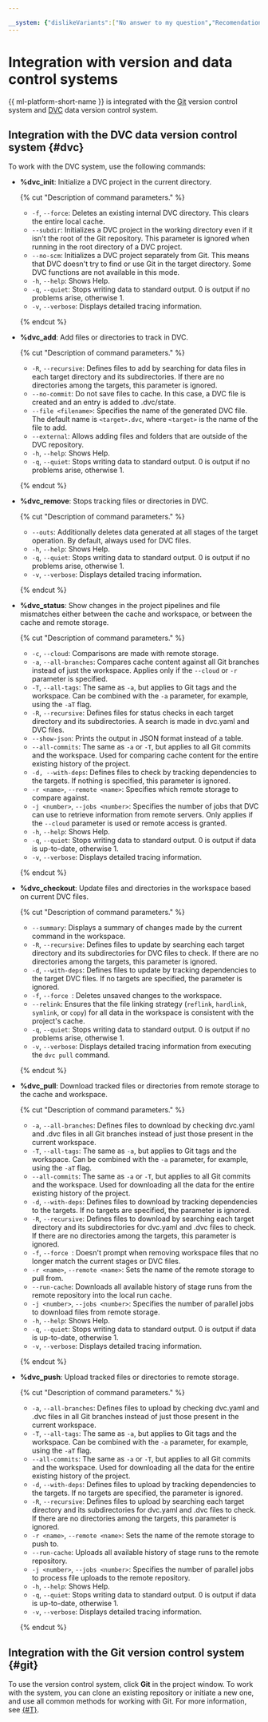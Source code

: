 ```yaml
---

__system: {"dislikeVariants":["No answer to my question","Recomendations didn't help","The content doesn't match title","Other"]}
---
```

# Integration with version and data control systems

{{ ml-platform-short-name }} is integrated with the [Git](https://git-scm.com/) version control system and [DVC](https://dvc.org/) data version control system.

## Integration with the DVC data version control system {#dvc}

To work with the DVC system, use the following commands:

* **%dvc_init**: Initialize a DVC project in the current directory.

    {% cut "Description of command parameters." %}
    * `-f`, `--force`: Deletes an existing internal DVC directory. This clears the entire local cache.
    * `--subdir`: Initializes a DVC project in the working directory even if it isn't the root of the Git repository. This parameter is ignored when running in the root directory of a DVC project.
    * `--no-scm`: Initializes a DVC project separately from Git. This means that DVC doesn't try to find or use Git in the target directory. Some DVC functions are not available in this mode.
    * `-h`, `--help`: Shows Help.
    * `-q`, `--quiet`: Stops writing data to standard output. 0 is output if no problems arise, otherwise 1.
    * `-v`, `--verbose`: Displays detailed tracing information.

    {% endcut %}

* **%dvc_add**: Add files or directories to track in DVC.

    {% cut "Description of command parameters." %}
    * `-R`, `--recursive`: Defines files to add by searching for data files in each target directory and its subdirectories. If there are no directories among the targets, this parameter is ignored.
    * `--no-commit`: Do not save files to cache. In this case, a DVC file is created and an entry is added to .dvc/state.
    * `--file <filename>`: Specifies the name of the generated DVC file. The default name is `<target>.dvc`, where `<target>` is the name of the file to add.
    * `--external`: Allows adding files and folders that are outside of the DVC repository.
    * `-h`, `--help`: Shows Help.
    * `-q`, `--quiet`: Stops writing data to standard output. 0 is output if no problems arise, otherwise 1.

    {% endcut %}

* **%dvc_remove**: Stops tracking files or directories in DVC.

    {% cut "Description of command parameters." %}
    * `--outs`: Additionally deletes data generated at all stages of the target operation. By default, always used for DVC files.
    * `-h`, `--help`: Shows Help.
    * `-q`, `--quiet`: Stops writing data to standard output. 0 is output if no problems arise, otherwise 1.
    * `-v`, `--verbose`: Displays detailed tracing information.

    {% endcut %}

* **%dvc_status**: Show changes in the project pipelines and file mismatches either between the cache and workspace, or between the cache and remote storage.

    {% cut "Description of command parameters." %}
    * `-c`, `--cloud`: Comparisons are made with remote storage.
    * `-a`, `--all-branches`: Compares cache content against all Git branches instead of just the workspace. Applies only if the `--cloud` or `-r` parameter is specified.
    * `-T`, `--all-tags`: The same as `-a`, but applies to Git tags and the workspace. Can be combined with the `-a` parameter, for example, using the `-aT` flag.
    * `-R`, `--recursive`: Defines files for status checks in each target directory and its subdirectories. A search is made in dvc.yaml and DVC files.
    * `--show-json`: Prints the output in JSON format instead of a table.
    * `--all-commits`: The same as `-a` or `-T`, but applies to all Git commits and the workspace. Used for comparing cache content for the entire existing history of the project.
    * `-d, --with-deps`: Defines files to check by tracking dependencies to the targets. If nothing is specified, this parameter is ignored.
    * `-r <name>`, `--remote <name>`: Specifies which remote storage to compare against.
    * `-j <number>`, `--jobs <number>`: Specifies the number of jobs that DVC can use to retrieve information from remote servers. Only applies if the `--cloud` parameter is used or remote access is granted.
    * `-h`, `--help`: Shows Help.
    * `-q`, `--quiet`: Stops writing data to standard output. 0 is output if data is up-to-date, otherwise 1.
    * `-v`, `--verbose`: Displays detailed tracing information.

    {% endcut %}

* **%dvc_checkout**: Update files and directories in the workspace based on current DVC files.

    {% cut "Description of command parameters." %}
    * `--summary`: Displays a summary of changes made by the current command in the workspace.
    * `-R`, `--recursive`: Defines files to update by searching each target directory and its subdirectories for DVC files to check. If there are no directories among the targets, this parameter is ignored.
    * `-d`, `--with-deps`: Defines files to update by tracking dependencies to the target DVC files. If no targets are specified, the parameter is ignored.
    * `-f`, `--force `: Deletes unsaved changes to the workspace.
    * `--relink`: Ensures that the file linking strategy (`reflink`, `hardlink`, `symlink`, or `copy`) for all data in the workspace is consistent with the project's cache.
    * `-q`, `--quiet`: Stops writing data to standard output. 0 is output if no problems arise, otherwise 1.
    * `-v`, `--verbose`: Displays detailed tracing information from executing the `dvc pull` command.

    {% endcut %}

* **%dvc_pull**: Download tracked files or directories from remote storage to the cache and workspace.

    {% cut "Description of command parameters." %}
    * `-a`, `--all-branches`: Defines files to download by checking dvc.yaml and .dvc files in all Git branches instead of just those present in the current workspace.
    * `-T`, `--all-tags`: The same as `-a`, but applies to Git tags and the workspace. Can be combined with the `-a` parameter, for example, using the `-aT` flag.
    * `--all-commits`: The same as `-a` or `-T`, but applies to all Git commits and the workspace. Used for downloading all the data for the entire existing history of the project.
    * `-d`, `--with-deps`: Defines files to download by tracking dependencies to the targets. If no targets are specified, the parameter is ignored.
    * `-R`, `--recursive`: Defines files to download by searching each target directory and its subdirectories for dvc.yaml and .dvc files to check. If there are no directories among the targets, this parameter is ignored.
    * `-f`, `--force `: Doesn't prompt when removing workspace files that no longer match the current stages or DVC files.
    * `-r <name>`, `--remote <name>`: Sets the name of the remote storage to pull from.
    * `--run-cache`: Downloads all available history of stage runs from the remote repository into the local run cache.
    * `-j <number>`, `--jobs <number>`: Specifies the number of parallel jobs to download files from remote storage.
    * `-h`, `--help`: Shows Help.
    * `-q`, `--quiet`: Stops writing data to standard output. 0 is output if data is up-to-date, otherwise 1.
    * `-v`, `--verbose`: Displays detailed tracing information.

    {% endcut %}

* **%dvc_push**: Upload tracked files or directories to remote storage.

    {% cut "Description of command parameters." %}
    * `-a`, `--all-branches`: Defines files to upload by checking dvc.yaml and .dvc files in all Git branches instead of just those present in the current workspace.
    * `-T`, `--all-tags`: The same as `-a`, but applies to Git tags and the workspace. Can be combined with the `-a` parameter, for example, using the `-aT` flag.
    * `--all-commits`: The same as `-a` or `-T`, but applies to all Git commits and the workspace. Used for downloading all the data for the entire existing history of the project.
    * `-d`, `--with-deps`: Defines files to upload by tracking dependencies to the targets. If no targets are specified, the parameter is ignored.
    * `-R`, `--recursive`: Defines files to upload by searching each target directory and its subdirectories for dvc.yaml and .dvc files to check. If there are no directories among the targets, this parameter is ignored.
    * `-r <name>`, `--remote <name>`: Sets the name of the remote storage to push to.
    * `--run-cache`: Uploads all available history of stage runs to the remote repository.
    * `-j <number>`, `--jobs <number>`: Specifies the number of parallel jobs to process file uploads to the remote repository.
    * `-h`, `--help`: Shows Help.
    * `-q`, `--quiet`: Stops writing data to standard output. 0 is output if data is up-to-date, otherwise 1.
    * `-v`, `--verbose`: Displays detailed tracing information.

    {% endcut %}

## Integration with the Git version control system {#git}

To use the version control system, click **Git** in the project window. To work with the system, you can clone an existing repository or initiate a new one, and use all common methods for working with Git. For more information, see [{#T}](../operations/projects/work-with-git.md).

